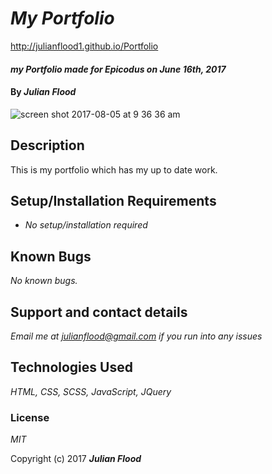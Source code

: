 # _My Portfolio_

http://julianflood1.github.io/Portfolio

#### _my Portfolio made for Epicodus on June 16th, 2017_

#### By _**Julian Flood**_

![screen shot 2017-08-05 at 9 36 36 am](https://user-images.githubusercontent.com/24885660/28997081-a4b0e622-79c1-11e7-8f44-93802b9e6fed.png)

## Description

This is my portfolio which has my up to date work.

## Setup/Installation Requirements

* _No setup/installation required_

## Known Bugs

_No known bugs._

## Support and contact details

_Email me at julianflood@gmail.com if you run into any issues_

## Technologies Used

_HTML, CSS, SCSS, JavaScript, JQuery_

### License

*MIT*

Copyright (c) 2017 **_Julian Flood_**
